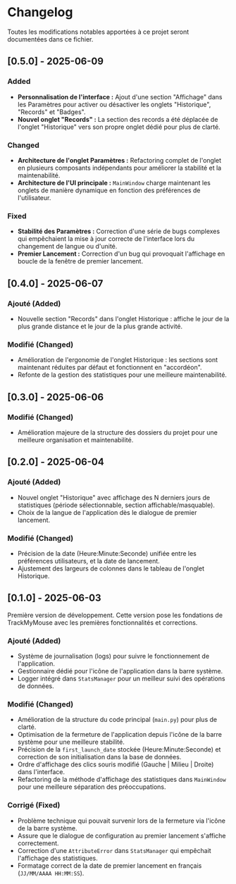 # Changelog

Toutes les modifications notables apportées à ce projet seront documentées dans ce fichier.

## [0.5.0] - 2025-06-09

### Added
- **Personnalisation de l'interface :** Ajout d'une section "Affichage" dans les Paramètres pour activer ou désactiver les onglets "Historique", "Records" et "Badges".
- **Nouvel onglet "Records" :** La section des records a été déplacée de l'onglet "Historique" vers son propre onglet dédié pour plus de clarté.

### Changed
- **Architecture de l'onglet Paramètres :** Refactoring complet de l'onglet en plusieurs composants indépendants pour améliorer la stabilité et la maintenabilité.
- **Architecture de l'UI principale :** `MainWindow` charge maintenant les onglets de manière dynamique en fonction des préférences de l'utilisateur.

### Fixed
- **Stabilité des Paramètres :** Correction d'une série de bugs complexes qui empêchaient la mise à jour correcte de l'interface lors du changement de langue ou d'unité.
- **Premier Lancement :** Correction d'un bug qui provoquait l'affichage en boucle de la fenêtre de premier lancement.


## [0.4.0] - 2025-06-07

### Ajouté (Added)
- Nouvelle section "Records" dans l'onglet Historique : affiche le jour de la plus grande distance et le jour de la plus grande activité.

### Modifié (Changed)
- Amélioration de l'ergonomie de l'onglet Historique : les sections sont maintenant réduites par défaut et fonctionnent en "accordéon".
- Refonte de la gestion des statistiques pour une meilleure maintenabilité.


## [0.3.0] - 2025-06-06

### Modifié (Changed)
- Amélioration majeure de la structure des dossiers du projet pour une meilleure organisation et maintenabilité.


## [0.2.0] - 2025-06-04

### Ajouté (Added)
- Nouvel onglet "Historique" avec affichage des N derniers jours de statistiques (période sélectionnable, section affichable/masquable).
- Choix de la langue de l'application dès le dialogue de premier lancement.

### Modifié (Changed)
- Précision de la date (Heure:Minute:Seconde) unifiée entre les préférences utilisateurs, et la date de lancement.
- Ajustement des largeurs de colonnes dans le tableau de l'onglet Historique.


## [0.1.0] - 2025-06-03 
Première version de développement. Cette version pose les fondations de TrackMyMouse avec les premières fonctionnalités et corrections.

### Ajouté (Added)
- Système de journalisation (logs) pour suivre le fonctionnement de l'application.
- Gestionnaire dédié pour l'icône de l'application dans la barre système.
- Logger intégré dans `StatsManager` pour un meilleur suivi des opérations de données.

### Modifié (Changed)
- Amélioration de la structure du code principal (`main.py`) pour plus de clarté.
- Optimisation de la fermeture de l'application depuis l'icône de la barre système pour une meilleure stabilité.
- Précision de la `first_launch_date` stockée (Heure:Minute:Seconde) et correction de son initialisation dans la base de données.
- Ordre d'affichage des clics souris modifié (Gauche | Milieu | Droite) dans l'interface.
- Refactoring de la méthode d'affichage des statistiques dans `MainWindow` pour une meilleure séparation des préoccupations.

### Corrigé (Fixed)
- Problème technique qui pouvait survenir lors de la fermeture via l'icône de la barre système.
- Assure que le dialogue de configuration au premier lancement s'affiche correctement.
- Correction d'une `AttributeError` dans `StatsManager` qui empêchait l'affichage des statistiques.
- Formatage correct de la date de premier lancement en français (`JJ/MM/AAAA HH:MM:SS`).